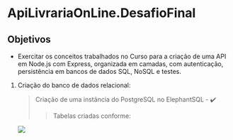# ApiLivrariaOnLine.DesafioFinal

## <strong>Objetivos</strong>

* Exercitar os conceitos trabalhados no Curso para a criação de uma API em Node.js com 
Express, organizada em camadas, com autenticação, persistência em bancos de dados 
SQL, NoSQL e testes.<br/>

1. Criação do banco de dados relacional: <br/>
    > Criação de uma instância do PostgreSQL no ElephantSQL - :heavy_check_mark:
    >> Tabelas criadas conforme:<br/>
    <img src="/img/DB.relacional.pgn">
